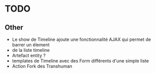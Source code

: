 # TODO

## Other
* Le show de Timeline ajoute une fonctionnalité AJAX qui permet de barrer un élement <LI> de la liste timeline
* Artefact entity ?
* templates de Timeline avec des Form différents d'une simple liste
* Action Fork des Transhuman
